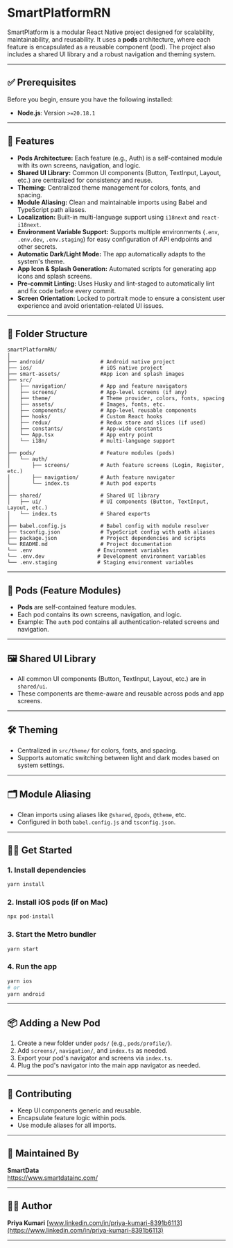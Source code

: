# SmartPlatformRN

SmartPlatform is a modular React Native project designed for scalability, maintainability, and reusability. It uses a **pods** architecture, where each feature is encapsulated as a reusable component (pod). The project also includes a shared UI library and a robust navigation and theming system.

---

## ✅ Prerequisites

Before you begin, ensure you have the following installed:

- **Node.js**: Version `>=20.18.1`

---

## 🚀 Features

- **Pods Architecture:** Each feature (e.g., Auth) is a self-contained module with its own screens, navigation, and logic.
- **Shared UI Library:** Common UI components (Button, TextInput, Layout, etc.) are centralized for consistency and reuse.
- **Theming:** Centralized theme management for colors, fonts, and spacing.
- **Module Aliasing:** Clean and maintainable imports using Babel and TypeScript path aliases.
- **Localization:** Built-in multi-language support using `i18next` and `react-i18next`.
- **Environment Variable Support:** Supports multiple environments (`.env`, `.env.dev`, `.env.staging`) for easy configuration of API endpoints and other secrets.
- **Automatic Dark/Light Mode:** The app automatically adapts to the system's theme.
- **App Icon & Splash Generation:** Automated scripts for generating app icons and splash screens.
- **Pre-commit Linting:** Uses Husky and lint-staged to automatically lint and fix code before every commit.
- **Screen Orientation:** Locked to portrait mode to ensure a consistent user experience and avoid orientation-related UI issues.

---

## 📁 Folder Structure

```
smartPlatformRN/
│
├── android/                  # Android native project
├── ios/                      # iOS native project
├── smart-assets/             #App icon and splash images
├── src/
│   ├── navigation/           # App and feature navigators
│   ├── screens/              # App-level screens (if any)
│   ├── theme/                # Theme provider, colors, fonts, spacing
│   ├── assets/               # Images, fonts, etc.
│   ├── components/           # App-level reusable components
│   ├── hooks/                # Custom React hooks
│   ├── redux/                # Redux store and slices (if used)
│   ├── constants/            # App-wide constants
│   └── App.tsx               # App entry point
│   └── i18n/                 # multi-language support
│
├── pods/                     # Feature modules (pods)
│   └── auth/
│       ├── screens/          # Auth feature screens (Login, Register, etc.)
│       ├── navigation/       # Auth feature navigator
│       └── index.ts          # Auth pod exports
│
├── shared/                   # Shared UI library
│   ├── ui/                   # UI components (Button, TextInput, Layout, etc.)
│   └── index.ts              # Shared exports
│
├── babel.config.js           # Babel config with module resolver
├── tsconfig.json             # TypeScript config with path aliases
├── package.json              # Project dependencies and scripts
└── README.md                 # Project documentation
└── .env                     # Environment variables
└── .env.dev                 # Development environment variables
└── .env.staging             # Staging environment variables
```

---

## 🧩 Pods (Feature Modules)

- **Pods** are self-contained feature modules.
- Each pod contains its own screens, navigation, and logic.
- Example: The `auth` pod contains all authentication-related screens and navigation.

---

## 🖼️ Shared UI Library

- All common UI components (Button, TextInput, Layout, etc.) are in `shared/ui`.
- These components are theme-aware and reusable across pods and app screens.

---

## 🛠️ Theming

- Centralized in `src/theme/` for colors, fonts, and spacing.
- Supports automatic switching between light and dark modes based on system settings.

---

## 🗂️ Module Aliasing

- Clean imports using aliases like `@shared`, `@pods`, `@theme`, etc.
- Configured in both `babel.config.js` and `tsconfig.json`.

---

## 🧑‍💻 Get Started

### 1. Install dependencies

```sh
yarn install
```

### 2. Install iOS pods (if on Mac)

```sh
npx pod-install
```

### 3. Start the Metro bundler

```sh
yarn start
```

### 4. Run the app

```sh
yarn ios
# or
yarn android
```

---

## 📦 Adding a New Pod

1. Create a new folder under `pods/` (e.g., `pods/profile/`).
2. Add `screens/`, `navigation/`, and `index.ts` as needed.
3. Export your pod's navigator and screens via `index.ts`.
4. Plug the pod's navigator into the main app navigator as needed.

---

## 🤝 Contributing

- Keep UI components generic and reusable.
- Encapsulate feature logic within pods.
- Use module aliases for all imports.

---

## 🏢 Maintained By

**SmartData**  
https://www.smartdatainc.com/

---

## 👩‍💻 Author

**Priya Kumari**
[www.linkedin.com/in/priya-kumari-8391b6113](https://www.linkedin.com/in/priya-kumari-8391b6113)

---

##
